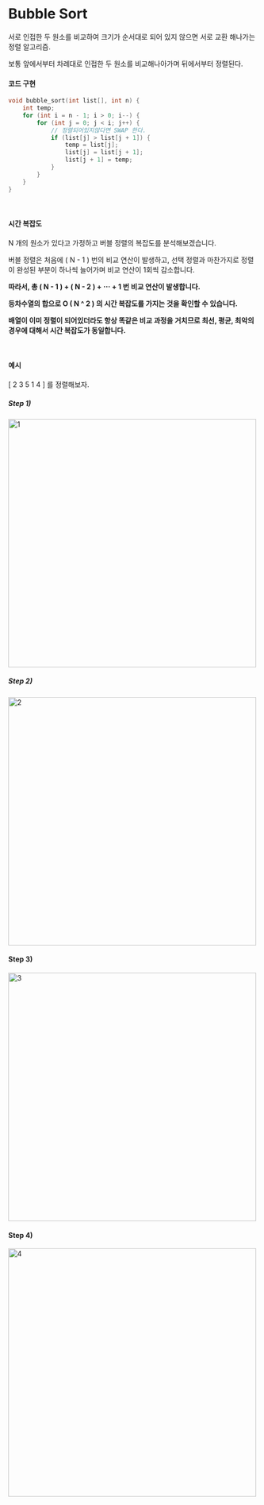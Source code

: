 # Bubble Sort

서로 인접한 두 원소를 비교하여 크기가 순서대로 되어 있지 않으면 서로 교환 해나가는 정렬 알고리즘.

보통 앞에서부터 차례대로 인접한 두 원소를 비교해나아가며 뒤에서부터 정렬된다.

#### 코드 구현

```c++
void bubble_sort(int list[], int n) {
	int temp;
	for (int i = n - 1; i > 0; i--) {
		for (int j = 0; j < i; j++) {
			// 정렬되어있지않다면 SWAP 한다.
			if (list[j] > list[j + 1]) {
				temp = list[j];
				list[j] = list[j + 1];
				list[j + 1] = temp;
			}
		}
	}
}
```

<br>

#### 시간 복잡도

N 개의 원소가 있다고 가정하고 버블 정렬의 복잡도를 분석해보겠습니다.

버블 정렬은 처음에 ( N - 1 ) 번의 비교 연산이 발생하고, 선택 정렬과 마찬가지로 정렬이 완성된 부분이 하나씩 늘어가며 비교 연산이 1회씩 감소합니다.

**따라서, 총 ( N - 1 ) + ( N - 2 ) + ⋯ + 1 번 비교 연산이 발생합니다.**

**등차수열의 합으로 O ( N ^ 2 ) 의 시간 복잡도를 가지는 것을 확인할 수 있습니다.**

**배열이 이미 정렬이 되어있더라도 항상 똑같은 비교 과정을 거치므로 최선, 평균, 최악의 경우에 대해서 시간 복잡도가 동일합니다.**

<br>

#### 예시

[ 2 3 5 1 4 ]  를 정렬해보자.

##### Step 1)

<img src="https://user-images.githubusercontent.com/59816811/104244988-d59be480-54a6-11eb-8891-35e306d92d11.png" alt="1" width="500" />

##### Step 2)

<img src="https://user-images.githubusercontent.com/59816811/104244993-d6cd1180-54a6-11eb-987b-0a1b31f25b4d.png" alt="2" width="500"/>

#### Step 3)

<img src="https://user-images.githubusercontent.com/59816811/104244995-d765a800-54a6-11eb-809b-04aa57f9b11f.png" alt="3" width="500" />

#### Step 4)

<img src="https://user-images.githubusercontent.com/59816811/104244997-d7fe3e80-54a6-11eb-97de-5e184a95a2d4.png" alt="4" width="500" />